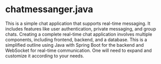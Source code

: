 # chatmessanger.java
This is a simple chat application that supports real-time messaging. It includes features like user authentication, private messaging, and group chats.
Creating a complete real-time chat application involves multiple components, including frontend, backend, and a database. This is a simplified outline using Java with Spring Boot for the backend and WebSocket for real-time communication. 
One will need to expand and customize it according to your needs.
